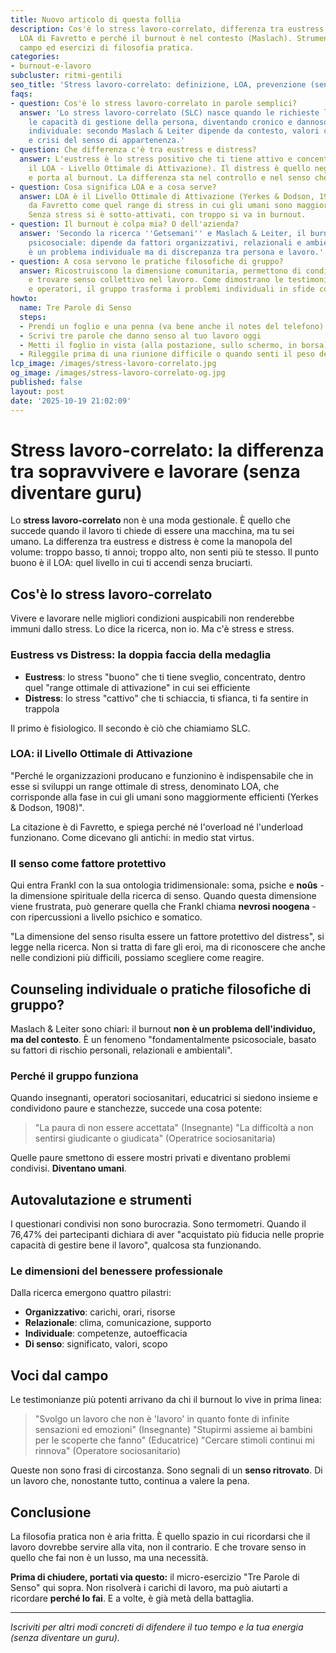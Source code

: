```yaml
---
title: Nuovo articolo di questa follia
description: Cos'è lo stress lavoro-correlato, differenza tra eustress e distress,
  LOA di Favretto e perché il burnout è nel contesto (Maslach). Strumenti, voci dal
  campo ed esercizi di filosofia pratica.
categories:
- burnout-e-lavoro
subcluster: ritmi-gentili
seo_title: 'Stress lavoro-correlato: definizione, LOA, prevenzione (senza guru)'
faqs:
- question: Cos'è lo stress lavoro-correlato in parole semplici?
  answer: 'Lo stress lavoro-correlato (SLC) nasce quando le richieste lavorative superano
    le capacità di gestione della persona, diventando cronico e dannoso. Non è colpa
    individuale: secondo Maslach & Leiter dipende da contesto, valori contrastanti
    e crisi del senso di appartenenza.'
- question: Che differenza c'è tra eustress e distress?
  answer: L'eustress è lo stress positivo che ti tiene attivo e concentrato (entro
    il LOA - Livello Ottimale di Attivazione). Il distress è quello negativo che logora
    e porta al burnout. La differenza sta nel controllo e nel senso che dai al lavoro.
- question: Cosa significa LOA e a cosa serve?
  answer: LOA è il Livello Ottimale di Attivazione (Yerkes & Dodson, 1908), citato
    da Favretto come quel range di stress in cui gli umani sono maggiormente efficienti.
    Senza stress si è sotto-attivati, con troppo si va in burnout.
- question: Il burnout è colpa mia? O dell'azienda?
  answer: 'Secondo la ricerca ''Getsemani'' e Maslach & Leiter, il burnout è fondamentalmente
    psicosociale: dipende da fattori organizzativi, relazionali e ambientali. Non
    è un problema individuale ma di discrepanza tra persona e lavoro.'
- question: A cosa servono le pratiche filosofiche di gruppo?
  answer: Ricostruiscono la dimensione comunitaria, permettono di condividere paure
    e trovare senso collettivo nel lavoro. Come dimostrano le testimonianze di insegnanti
    e operatori, il gruppo trasforma i problemi individuali in sfide condivise.
howto:
  name: Tre Parole di Senso
  steps:
  - Prendi un foglio e una penna (va bene anche il notes del telefono)
  - Scrivi tre parole che danno senso al tuo lavoro oggi
  - Metti il foglio in vista (alla postazione, sullo schermo, in borsa)
  - Rileggile prima di una riunione difficile o quando senti il peso della giornata
lcp_image: /images/stress-lavoro-correlato.jpg
og_image: /images/stress-lavoro-correlato-og.jpg
published: false
layout: post
date: '2025-10-19 21:02:09'
---
```


# Stress lavoro-correlato: la differenza tra sopravvivere e lavorare (senza diventare guru)

Lo **stress lavoro-correlato** non è una moda gestionale. È quello che succede quando il lavoro ti chiede di essere una macchina, ma tu sei umano. La differenza tra eustress e distress è come la manopola del volume: troppo basso, ti annoi; troppo alto, non senti più te stesso. Il punto buono è il LOA: quel livello in cui ti accendi senza bruciarti.

## Cos'è lo stress lavoro-correlato

Vivere e lavorare nelle migliori condizioni auspicabili non renderebbe immuni dallo stress. Lo dice la ricerca, non io. Ma c'è stress e stress.

### Eustress vs Distress: la doppia faccia della medaglia

- **Eustress**: lo stress "buono" che ti tiene sveglio, concentrato, dentro quel "range ottimale di attivazione" in cui sei efficiente
- **Distress**: lo stress "cattivo" che ti schiaccia, ti sfianca, ti fa sentire in trappola

Il primo è fisiologico. Il secondo è ciò che chiamiamo SLC.

### LOA: il Livello Ottimale di Attivazione

"Perché le organizzazioni producano e funzionino è indispensabile che in esse si sviluppi un range ottimale di stress, denominato LOA, che corrisponde alla fase in cui gli umani sono maggiormente efficienti (Yerkes & Dodson, 1908)". 

La citazione è di Favretto, e spiega perché né l'overload né l'underload funzionano. Come dicevano gli antichi: in medio stat virtus.

### Il senso come fattore protettivo

Qui entra Frankl con la sua ontologia tridimensionale: soma, psiche e **noûs** - la dimensione spirituale della ricerca di senso. Quando questa dimensione viene frustrata, può generare quella che Frankl chiama **nevrosi noogena** - con ripercussioni a livello psichico e somatico.

"La dimensione del senso risulta essere un fattore protettivo del distress", si legge nella ricerca. Non si tratta di fare gli eroi, ma di riconoscere che anche nelle condizioni più difficili, possiamo scegliere come reagire.

## Counseling individuale o pratiche filosofiche di gruppo?

Maslach & Leiter sono chiari: il burnout **non è un problema dell'individuo, ma del contesto**. È un fenomeno "fondamentalmente psicosociale, basato su fattori di rischio personali, relazionali e ambientali".

### Perché il gruppo funziona

Quando insegnanti, operatori sociosanitari, educatrici si siedono insieme e condividono paure e stanchezze, succede una cosa potente:

> "La paura di non essere accettata" (Insegnante)
> "La difficoltà a non sentirsi giudicante o giudicata" (Operatrice sociosanitaria)

Quelle paure smettono di essere mostri privati e diventano problemi condivisi. **Diventano umani**.

## Autovalutazione e strumenti

I questionari condivisi non sono burocrazia. Sono termometri. Quando il 76,47% dei partecipanti dichiara di aver "acquistato più fiducia nelle proprie capacità di gestire bene il lavoro", qualcosa sta funzionando.

### Le dimensioni del benessere professionale

Dalla ricerca emergono quattro pilastri:
- **Organizzativo**: carichi, orari, risorse
- **Relazionale**: clima, comunicazione, supporto
- **Individuale**: competenze, autoefficacia
- **Di senso**: significato, valori, scopo

## Voci dal campo

Le testimonianze più potenti arrivano da chi il burnout lo vive in prima linea:

> "Svolgo un lavoro che non è 'lavoro' in quanto fonte di infinite sensazioni ed emozioni" (Insegnante)
> "Stupirmi assieme ai bambini per le scoperte che fanno" (Educatrice)
> "Cercare stimoli continui mi rinnova" (Operatore sociosanitario)

Queste non sono frasi di circostanza. Sono segnali di un **senso ritrovato**. Di un lavoro che, nonostante tutto, continua a valere la pena.

## Conclusione

La filosofia pratica non è aria fritta. È quello spazio in cui ricordarsi che il lavoro dovrebbe servire alla vita, non il contrario. E che trovare senso in quello che fai non è un lusso, ma una necessità.

**Prima di chiudere, portati via questo:** il micro-esercizio "Tre Parole di Senso" qui sopra. Non risolverà i carichi di lavoro, ma può aiutarti a ricordare **perché lo fai**. E a volte, è già metà della battaglia.

---

*Iscriviti per altri modi concreti di difendere il tuo tempo e la tua energia (senza diventare un guru).*
```
